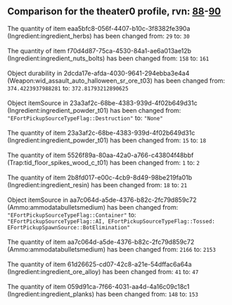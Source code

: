 ## Comparison for the theater0 profile, rvn: [88](https://github.com/PRO100KatYT/FortniteProfileRevisions/tree/main/profiles/theater0/88%20theater0.json)-[90](https://github.com/PRO100KatYT/FortniteProfileRevisions/tree/main/profiles/theater0/90%20theater0.json)

The quantity of item eaa5bfc8-056f-4407-b10c-3f8382fe390a (Ingredient:ingredient_herbs) has been changed from: `29` to: `30`
<br><br>
The quantity of item f70d4d87-75ca-4530-84a1-ae6a013ae12b (Ingredient:ingredient_nuts_bolts) has been changed from: `158` to: `161`
<br><br>
Object durability in 2dcda17e-afda-4030-9641-294ebba3e4a4 (Weapon:wid_assault_auto_halloween_sr_ore_t03) has been changed from: `374.4223937988281` to: `372.81793212890625`
<br><br>
Object itemSource in 23a3af2c-68be-4383-939d-4f02b649d31c (Ingredient:ingredient_powder_t01) has been changed from: `"EFortPickupSourceTypeFlag::Destruction"` to: `"None"`
<br><br>
The quantity of item 23a3af2c-68be-4383-939d-4f02b649d31c (Ingredient:ingredient_powder_t01) has been changed from: `15` to: `18`
<br><br>
The quantity of item 5526f89a-80aa-42a0-a766-c43804f48bbf (Trap:tid_floor_spikes_wood_c_t01) has been changed from: `1` to: `2`
<br><br>
The quantity of item 2b8fd017-e00c-4cb9-8d49-98be219fa01b (Ingredient:ingredient_resin) has been changed from: `18` to: `21`
<br><br>
Object itemSource in aa7c064d-a5de-4376-b82c-2fc79d859c72 (Ammo:ammodatabulletsmedium) has been changed from: `"EFortPickupSourceTypeFlag::Container"` to: `"EFortPickupSourceTypeFlag::AI, EFortPickupSourceTypeFlag::Tossed: EFortPickupSpawnSource::BotElimination"`
<br><br>
The quantity of item aa7c064d-a5de-4376-b82c-2fc79d859c72 (Ammo:ammodatabulletsmedium) has been changed from: `2166` to: `2153`
<br><br>
The quantity of item 61d26625-cd07-42c8-a21e-54dffac6a64a (Ingredient:ingredient_ore_alloy) has been changed from: `41` to: `47`
<br><br>
The quantity of item 059d91ca-7f66-4031-aa4d-4a16c09c18c1 (Ingredient:ingredient_planks) has been changed from: `148` to: `153`
<br><br>
